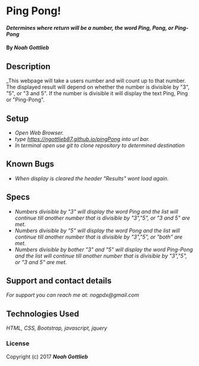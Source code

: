 # Ping Pong!

#### _Determines where return will be a number, the word Ping, Pong, or Ping-Pong_

#### By _**Noah Gottlieb**_

## Description

_This webpage will take a users number and will count up to that number. The displayed result will depend on whether the number is divisible by "3", "5", or "3 and 5". If the number is divisible it will display the text Ping, Ping or "Ping-Pong".

## Setup

* _Open Web Browser._
* _type https://ngottlieb87.github.io/pingPong into url bar._
* _In terminal open use git to clone repository to determined destination_

## Known Bugs

* _When display is cleared the header "Results" wont load again._

## Specs

* _Numbers divisible by "3" will display the word Ping and the list will continue till another number that is divisible by "3","5", or "3 and 5" are met._
* _Numbers divisible by "5" will display the word Pong and the list will continue till another number that is divisible by "3","5", or "both" are met._
* _Numbers divisible by bother "3" and "5" will display the word Ping-Pong and the list will continue till another number that is divisible by "3","5", or "3 and 5" are met._
## Support and contact details

_For support you can reach me at:_
_nogpdx@gmail.com_

## Technologies Used

_HTML, CSS, Bootstrap, javascript, jquery_

### License

Copyright (c) 2017 **_Noah Gottlieb_**
